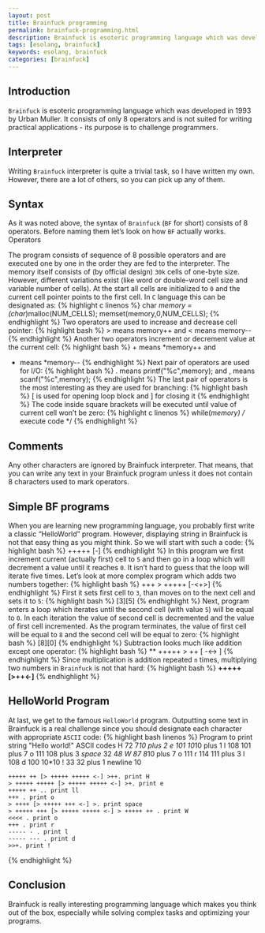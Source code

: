 ```yaml
---
layout: post
title: Brainfuck programming
permalink: brainfuck-programming.html
description: Brainfuck is esoteric programming language which was developed in 1993 by Urban Muller. It consists of only 8 operators and is not suited for writing practical applications - its purpose is to challenge programmers.
tags: [esolang, brainfuck]
keywords: esolang, brainfuck
categories: [brainfuck]
---
```


## Introduction

`Brainfuck` is esoteric programming language which was developed in 1993 by Urban Muller.
It consists of only 8 operators and is not suited for writing practical applications - its purpose is to challenge programmers.

## Interpreter

Writing `Brainfuck` interpreter is quite a trivial task, so I have written my own. However, there are a lot of others, so you can pick up any of them.

## Syntax

As it was noted above, the syntax of `Brainfuck` (`BF` for short) consists of 8 operators. Before naming them let’s look on how `BF` actually works.
Operators

The program consists of sequence of 8 possible operators and are executed one by one in the order they are fed to the interpreter.
The memory itself consists of (by official design) `30k` cells of one-byte size.
However, different variations exist (like word or double-word cell size and variable number of cells).
At the start all cells are initialized to `0` and the current cell pointer points to the first cell.
In `C` language this can be designated as:
{% highlight c linenos %}
    char *memory = (char*)malloc(NUM_CELLS);
    memset(memory,0,NUM_CELLS);
{% endhighlight %}
Two operators are used to increase and decrease cell pointer:
{% highlight bash %}
    > means memory++ and
< means memory--
{% endhighlight %}
Another two operators increment or decrement value at the current cell:
{% highlight bash %}
    +  means  *memory++  and
-  means  *memory--
{% endhighlight %}
Next pair of operators are used for I/O:
{% highlight bash %}
    . means printf("%c",memory); and
, means scanf("%c",memory);
{% endhighlight %}
The last pair of operators is the most interesting as they are used for branching:
{% highlight bash %}
    [ is used for opening loop block and
]  for closing it
{% endhighlight %}
The code inside square brackets will be executed until value of current cell won’t be zero:
{% highlight c linenos %}
    while(*memory)
        /* execute code */
{% endhighlight %}

## Comments

Any other characters are ignored by Brainfuck interpreter.
That means, that you can write any text in your Brainfuck program unless it does not contain 8 characters used to mark operators.

## Simple BF programs

When you are learning new programming language, you probably first write a classic “HelloWorld” program.
However, displaying string in Brainfuck is not that easy thing as you might think.
So we will start with such a code:
{% highlight bash %}
    +++++ [-]
{% endhighlight %}
In this program we first increment current (actually first) cell to `5` and then go in a loop which will decrement a value until it reaches `0`.
It isn’t hard to guess that the loop will iterate five times. Let’s look at more complex program which adds two numbers together:
{% highlight bash %}
    +++ > +++++ [-<+>]
{% endhighlight %}
First it sets first cell to `3`, than moves on to the next cell and sets it to `5`:
{% highlight bash %}
    [3][5]
{% endhighlight %}
Next, program enters a loop which iterates until the second cell (with value `5`) will be equal to `0`.
In each iteration the value of second cell is decremented and the value of first cell incremented.
As the program terminates, the value of first cell will be equal to `8` and the second cell will be equal to zero:
{% highlight bash %}
    [8][0]
{% endhighlight %}
Subtraction looks much like addition except one operator:
{% highlight bash %}
    ** +++++ > ++ [ -<-> ]
{% endhighlight %}
Since multiplication is addition repeated `n` times, multiplying two numbers in `Brainfuck` is not that hard:
{% highlight bash %}
    **+++++  [>++<-]**
{% endhighlight %}

## HelloWorld Program

At last, we get to the famous `HelloWorld` program.
Outputting some text in Brainfuck is a real challenge since you should designate each character with appropriate `ASCII` code:
{% highlight bash linenos %}
    Program to print string "Hello world!"
    ASCII codes
    H 72 7*10 plus 2
    e 101 10*10 plus 1
    l 108 101 plus 7
    o 111 108 plus 3
    _space_ 32 4*8
    W 87 8*10 plus 7
    o 111
    r 114 111 plus 3
    l 108
    d 100 10*10
    ! 33 32 plus 1
    newline 10

    +++++ ++ [> +++++ +++++ <-] >++. print H
    > +++++ +++++ [> +++++ +++++ <-] >+. print e
    +++++ ++ .. print ll
    +++ . print o
    > ++++ [> +++++ +++ <-] >. print space
    > +++++ +++ [> +++++ +++++ <-] > +++++ ++ . print W
    <<<< . print o
    +++ . print r
    ----- - . print l
    ----- --- . print d
    >>+. print !
{% endhighlight %}

## Conclusion

Brainfuck is really interesting programming language which makes you think out of the box,
especially while solving complex tasks and optimizing your programs.
